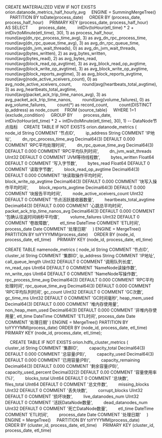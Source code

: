 CREATE MATERIALIZED VIEW IF NOT EXISTS orion.datanode_metrics_half_hourly_avg
    ENGINE = SummingMergeTree()
    PARTITION BY toDate(process_date)
    ORDER BY (process_date, process_half_hour)
    PRIMARY KEY (process_date, process_half_hour)
    AS SELECT
        process_date,
        intDiv(toHour(etl_time) * 2 + intDiv(toMinute(etl_time), 30), 1) as process_half_hour,
        round(avg(dn_rpc_process_time_avg), 3) as avg_dn_rpc_process_time,
        round(avg(dn_rpc_queue_time_avg), 3) as avg_dn_rpc_queue_time,
        round(avg(dn_jvm_wait_threads), 0) as avg_dn_jvm_wait_threads,
        round(avg(bytes_written), 2) as avg_bytes_written,
        round(avg(bytes_read), 2) as avg_bytes_read,
        round(avg(block_read_op_avgtime), 3) as avg_block_read_op_avgtime,
        round(avg(block_write_op_avgtime), 3) as avg_block_write_op_avgtime,
        round(avg(block_reports_avgtime), 3) as avg_block_reports_avgtime,
        round(avg(node_active_xceivers_count), 0) as avg_node_active_xceivers_count,
        round(avg(heartbeats_total_avgtime), 3) as avg_heartbeats_total_avgtime,
        round(avg(packet_ack_trip_time_nanos_avg), 3) as avg_packet_ack_trip_time_nanos,
        round(avg(volume_failures), 0) as avg_volume_failures,
        count(*) as record_count,
        count(DISTINCT ip_address) as node_count
    FROM {source_table}
    WHERE 1=1 {exclude_condition}
    GROUP BY
        process_date,
        intDiv(toHour(etl_time) * 2 + intDiv(toMinute(etl_time), 30), 1)
-- DataNode节点指标
    CREATE TABLE IF NOT EXISTS orion.datanode_metrics (
        node_id String COMMENT '节点ID',
        ip_address String COMMENT 'IP地址',
        dn_rpc_process_time_avg Decimal64(3) DEFAULT 0.000 COMMENT 'RPC平均处理时间',
        dn_rpc_queue_time_avg Decimal64(3) DEFAULT 0.000 COMMENT 'RPC平均队列时间',
        dn_jvm_wait_threads UInt32 DEFAULT 0 COMMENT 'JVM等待线程数',
        bytes_written Float64 DEFAULT 0 COMMENT '写入字节数',
        bytes_read Float64 DEFAULT 0 COMMENT '读取字节数',
        block_read_op_avgtime Decimal64(3) DEFAULT 0.000 COMMENT '块读取操作平均时间',
        block_write_op_avgtime Decimal64(3) DEFAULT 0.000 COMMENT '块写入操作平均时间',
        block_reports_avgtime Decimal64(3) DEFAULT 0.000 COMMENT '块报告平均时间',
        node_active_xceivers_count UInt32 DEFAULT 0 COMMENT '节点活跃接收器数量',
        heartbeats_total_avgtime Decimal64(3) DEFAULT 0.000 COMMENT '心跳总平均时间',
        packet_ack_trip_time_nanos_avg Decimal64(3) DEFAULT 0.000 COMMENT '包确认往返时间纳秒平均值',
        volume_failures UInt32 DEFAULT 0 COMMENT '卷故障数',
        etl_time DateTime COMMENT 'ETL时间',
        process_date Date COMMENT '处理日期'
    ) ENGINE = MergeTree()
    PARTITION BY toYYYYMM(process_date)
    ORDER BY (node_id, process_date, etl_time)
    PRIMARY KEY (node_id, process_date, etl_time)


CREATE TABLE namenode_metrics (
    node_id String COMMENT '节点ID',
    cluster_id String COMMENT '集群ID',
    ip_address String COMMENT 'IP地址',
    call_queue_length UInt32 DEFAULT 0 COMMENT '调用队列长度',
    nn_read_ops UInt64 DEFAULT 0 COMMENT 'NameNode读操作数',
    nn_write_ops UInt64 DEFAULT 0 COMMENT 'NameNode写操作数',
    rpc_process_time_avg Decimal64(3) DEFAULT 0.000 COMMENT 'RPC平均处理时间',
    rpc_queue_time_avg Decimal64(3) DEFAULT 0.000 COMMENT 'RPC平均队列时间',
    gc_count UInt32 DEFAULT 0 COMMENT 'GC次数',
    gc_time_ms UInt32 DEFAULT 0 COMMENT 'GC时间毫秒',
    heap_mem_used Decimal64(3) DEFAULT 0.000 COMMENT '堆内存使用量',
    non_heap_mem_used Decimal64(3) DEFAULT 0.000 COMMENT '非堆内存使用量',
    etl_time DateTime COMMENT 'ETL时间',
    process_date Date COMMENT '处理日期'
) ENGINE = MergeTree()
PARTITION BY toYYYYMM(process_date)
ORDER BY (node_id, process_date, etl_time)
PRIMARY KEY (node_id, process_date, etl_time);

    CREATE TABLE IF NOT EXISTS orion.hdfs_cluster_metrics (
        cluster_id String COMMENT '集群ID',
        capacity_total Decimal64(3) DEFAULT 0.000 COMMENT '总容量(PB)',
        capacity_used Decimal64(3) DEFAULT 0.000 COMMENT '已用容量(PB)',
        capacity_remaining Decimal64(3) DEFAULT 0.000 COMMENT '剩余容量(PB)',
        capacity_used_percent Decimal32(2) DEFAULT 0.00 COMMENT '容量使用率(%)',
        blocks_total UInt64 DEFAULT 0 COMMENT '总块数',
        files_total UInt64 DEFAULT 0 COMMENT '总文件数',
        missing_blocks UInt32 DEFAULT 0 COMMENT '丢失块数',
        corrupt_blocks UInt32 DEFAULT 0 COMMENT '损坏块数',
        live_datanodes_num UInt32 DEFAULT 0 COMMENT '活跃DataNode数量',
        dead_datanodes_num UInt32 DEFAULT 0 COMMENT '死亡DataNode数量',
        etl_time DateTime COMMENT 'ETL时间',
        process_date Date COMMENT '处理日期'
    ) ENGINE = MergeTree()
    PARTITION BY toYYYYMM(process_date)
    ORDER BY (cluster_id, process_date, etl_time)
    PRIMARY KEY (cluster_id, process_date, etl_time)